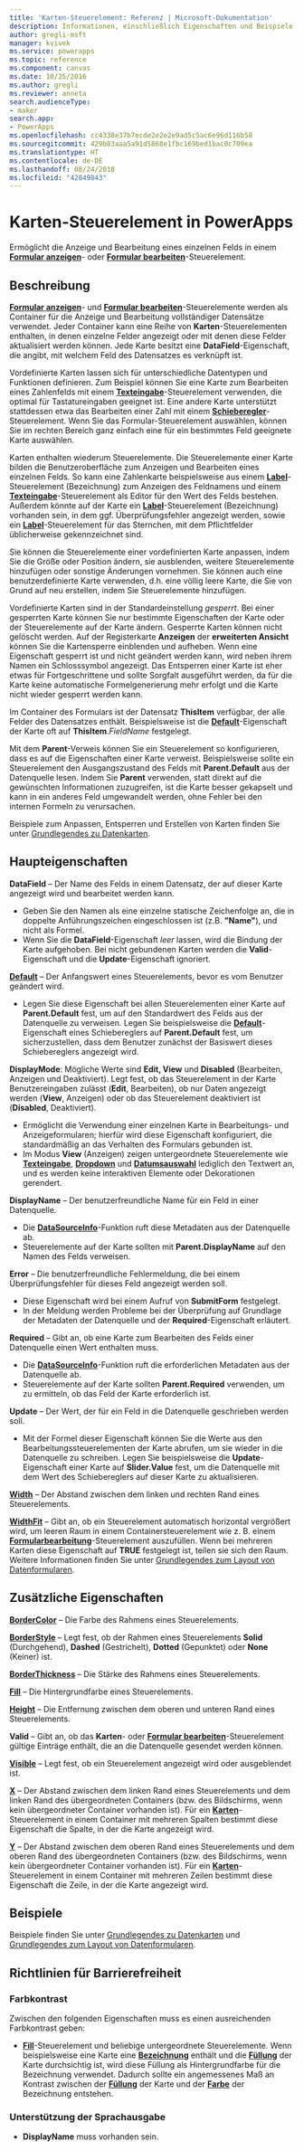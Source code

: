 ```yaml
---
title: 'Karten-Steuerelement: Referenz | Microsoft-Dokumentation'
description: Informationen, einschließlich Eigenschaften und Beispiele, über das Karten-Steuerelement
author: gregli-msft
manager: kvivek
ms.service: powerapps
ms.topic: reference
ms.component: canvas
ms.date: 10/25/2016
ms.author: gregli
ms.reviewer: anneta
search.audienceType:
- maker
search.app:
- PowerApps
ms.openlocfilehash: cc4338e37b7ecde2e2e2e9ad5c5ac6e96d116b58
ms.sourcegitcommit: 429b83aaa5a91d5868e1fbc169bed1bac0c709ea
ms.translationtype: HT
ms.contentlocale: de-DE
ms.lasthandoff: 08/24/2018
ms.locfileid: "42849843"
---
```

# <a name="card-control-in-powerapps"></a>Karten-Steuerelement in PowerApps
Ermöglicht die Anzeige und Bearbeitung eines einzelnen Felds in einem **[Formular anzeigen](control-form-detail.md)**- oder **[Formular bearbeiten](control-form-detail.md)**-Steuerelement.

## <a name="description"></a>Beschreibung
**[Formular anzeigen](control-form-detail.md)**- und **[Formular bearbeiten](control-form-detail.md)**-Steuerelemente werden als Container für die Anzeige und Bearbeitung vollständiger Datensätze verwendet. Jeder Container kann eine Reihe von **Karten**-Steuerelementen enthalten, in denen einzelne Felder angezeigt oder mit denen diese Felder aktualisiert werden können. Jede Karte besitzt eine **DataField**-Eigenschaft, die angibt, mit welchem Feld des Datensatzes es verknüpft ist.  

Vordefinierte Karten lassen sich für unterschiedliche Datentypen und Funktionen definieren.  Zum Beispiel können Sie eine Karte zum Bearbeiten eines Zahlenfelds mit einem **[Texteingabe](control-text-input.md)**-Steuerelement verwenden, die optimal für Tastatureingaben geeignet ist. Eine andere Karte unterstützt stattdessen etwa das Bearbeiten einer Zahl mit einem **[Schieberegler](control-slider.md)**-Steuerelement. Wenn Sie das Formular-Steuerelement auswählen, können Sie im rechten Bereich ganz einfach eine für ein bestimmtes Feld geeignete Karte auswählen.

Karten enthalten wiederum Steuerelemente. Die Steuerelemente einer Karte bilden die Benutzeroberfläche zum Anzeigen und Bearbeiten eines einzelnen Felds. So kann eine Zahlenkarte beispielsweise aus einem **[Label](control-text-box.md)**-Steuerelement (Bezeichnung) zum Anzeigen des Feldnamens und einem **[Texteingabe](control-text-input.md)**-Steuerelement als Editor für den Wert des Felds bestehen. Außerdem könnte auf der Karte ein **[Label](control-text-box.md)**-Steuerelement (Bezeichnung) vorhanden sein, in dem ggf. Überprüfungsfehler angezeigt werden, sowie ein **[Label](control-text-box.md)**-Steuerelement für das Sternchen, mit dem Pflichtfelder üblicherweise gekennzeichnet sind.

Sie können die Steuerelemente einer vordefinierten Karte anpassen, indem Sie die Größe oder Position ändern, sie ausblenden, weitere Steuerelemente hinzufügen oder sonstige Änderungen vornehmen. Sie können auch eine benutzerdefinierte Karte verwenden, d.h. eine völlig leere Karte, die Sie von Grund auf neu erstellen, indem Sie Steuerelemente hinzufügen.

Vordefinierte Karten sind in der Standardeinstellung *gesperrt*. Bei einer gesperrten Karte können Sie nur bestimmte Eigenschaften der Karte oder der Steuerelemente auf der Karte ändern. Gesperrte Karten können nicht gelöscht werden. Auf der Registerkarte **Anzeigen** der **erweiterten Ansicht** können Sie die Kartensperre einblenden und aufheben. Wenn eine Eigenschaft gesperrt ist und nicht geändert werden kann, wird neben ihrem Namen ein Schlosssymbol angezeigt. Das Entsperren einer Karte ist eher etwas für Fortgeschrittene und sollte Sorgfalt ausgeführt werden, da für die Karte keine automatische Formelgenerierung mehr erfolgt und die Karte nicht wieder gesperrt werden kann.

Im Container des Formulars ist der Datensatz **ThisItem** verfügbar, der alle Felder des Datensatzes enthält.  Beispielsweise ist die **[Default](properties-core.md)**-Eigenschaft der Karte oft auf **ThisItem**.*FieldName* festgelegt.

Mit dem **Parent**-Verweis können Sie ein Steuerelement so konfigurieren, dass es auf die Eigenschaften einer Karte verweist.  Beispielsweise sollte ein Steuerelement den Ausgangszustand des Felds mit **Parent.Default** aus der Datenquelle lesen. Indem Sie **Parent** verwenden, statt direkt auf die gewünschten Informationen zuzugreifen, ist die Karte besser gekapselt und kann in ein anderes Feld umgewandelt werden, ohne Fehler bei den internen Formeln zu verursachen.

Beispiele zum Anpassen, Entsperren und Erstellen von Karten finden Sie unter [Grundlegendes zu Datenkarten](../working-with-cards.md).

## <a name="key-properties"></a>Haupteigenschaften
**DataField** – Der Name des Felds in einem Datensatz, der auf dieser Karte angezeigt wird und bearbeitet werden kann.

* Geben Sie den Namen als eine einzelne statische Zeichenfolge an, die in doppelte Anführungszeichen eingeschlossen ist (z.B. **"Name"**), und nicht als Formel.
* Wenn Sie die **DataField**-Eigenschaft *leer* lassen, wird die Bindung der Karte aufgehoben. Bei nicht gebundenen Karten werden die **Valid**-Eigenschaft und die **Update**-Eigenschaft ignoriert.

**[Default](properties-core.md)** – Der Anfangswert eines Steuerelements, bevor es vom Benutzer geändert wird.

* Legen Sie diese Eigenschaft bei allen Steuerelementen einer Karte auf **Parent.Default** fest, um auf den Standardwert des Felds aus der Datenquelle zu verweisen. Legen Sie beispielsweise die **[Default](properties-core.md)**-Eigenschaft eines Schiebereglers auf **Parent.Default** fest, um sicherzustellen, dass dem Benutzer zunächst der Basiswert dieses Schiebereglers angezeigt wird.

**DisplayMode**: Mögliche Werte sind **Edit, View** und **Disabled** (Bearbeiten, Anzeigen und Deaktiviert). Legt fest, ob das Steuerelement in der Karte Benutzereingaben zulässt (**Edit**, Bearbeiten), ob nur Daten angezeigt werden (**View**, Anzeigen) oder ob das Steuerelement deaktiviert ist (**Disabled**, Deaktiviert).  

* Ermöglicht die Verwendung einer einzelnen Karte in Bearbeitungs- und Anzeigeformularen; hierfür wird diese Eigenschaft konfiguriert, die standardmäßig an das Verhalten des Formulars gebunden ist.
* Im Modus **View** (Anzeigen) zeigen untergeordnete Steuerelemente wie **[Texteingabe](control-text-input.md)**, **[Dropdown](control-drop-down.md)** und **[Datumsauswahl](control-date-picker.md)** lediglich den Textwert an, und es werden keine interaktiven Elemente oder Dekorationen gerendert.

**DisplayName** – Der benutzerfreundliche Name für ein Feld in einer Datenquelle.

* Die **[DataSourceInfo](../functions/function-datasourceinfo.md)**-Funktion ruft diese Metadaten aus der Datenquelle ab.
* Steuerelemente auf der Karte sollten mit **Parent.DisplayName** auf den Namen des Felds verweisen.

**Error** – Die benutzerfreundliche Fehlermeldung, die bei einem Überprüfungsfehler für dieses Feld angezeigt werden soll.

* Diese Eigenschaft wird bei einem Aufruf von **SubmitForm** festgelegt.  
* In der Meldung werden Probleme bei der Überprüfung auf Grundlage der Metadaten der Datenquelle und der **Required**-Eigenschaft erläutert.

**Required** – Gibt an, ob eine Karte zum Bearbeiten des Felds einer Datenquelle einen Wert enthalten muss.

* Die **[DataSourceInfo](../functions/function-datasourceinfo.md)**-Funktion ruft die erforderlichen Metadaten aus der Datenquelle ab.
* Steuerelemente auf der Karte sollten **Parent.Required** verwenden, um zu ermitteln, ob das Feld der Karte erforderlich ist.

**Update** – Der Wert, der für ein Feld in die Datenquelle geschrieben werden soll.

* Mit der Formel dieser Eigenschaft können Sie die Werte aus den Bearbeitungssteuerelementen der Karte abrufen, um sie wieder in die Datenquelle zu schreiben. Legen Sie beispielsweise die **Update**-Eigenschaft einer Karte auf **Slider.Value** fest, um die Datenquelle mit dem Wert des Schiebereglers auf dieser Karte zu aktualisieren.

**[Width](properties-size-location.md)** – Der Abstand zwischen dem linken und rechten Rand eines Steuerelements.

**[WidthFit](properties-size-location.md)** – Gibt an, ob ein Steuerelement automatisch horizontal vergrößert wird, um leeren Raum in einem Containersteuerelement wie z. B. einem **[Formularbearbeitung](control-form-detail.md)**-Steuerelement auszufüllen. Wenn bei mehreren Karten diese Eigenschaft auf **TRUE** festgelegt ist, teilen sie sich den Raum. Weitere Informationen finden Sie unter [Grundlegendes zum Layout von Datenformularen](../working-with-form-layout.md).

## <a name="additional-properties"></a>Zusätzliche Eigenschaften
**[BorderColor](properties-color-border.md)** – Die Farbe des Rahmens eines Steuerelements.

**[BorderStyle](properties-color-border.md)** – Legt fest, ob der Rahmen eines Steuerelements **Solid** (Durchgehend), **Dashed** (Gestrichelt), **Dotted** (Gepunktet) oder **None** (Keiner) ist.

**[BorderThickness](properties-color-border.md)** – Die Stärke des Rahmens eines Steuerelements.

**[Fill](properties-color-border.md)** – Die Hintergrundfarbe eines Steuerelements.

**[Height](properties-size-location.md)** – Die Entfernung zwischen dem oberen und unteren Rand eines Steuerelements.

**Valid** – Gibt an, ob das **Karten**- oder **[Formular bearbeiten](control-form-detail.md)**-Steuerelement gültige Einträge enthält, die an die Datenquelle gesendet werden können.

**[Visible](properties-core.md)** – Legt fest, ob ein Steuerelement angezeigt wird oder ausgeblendet ist.

**[X](properties-size-location.md)** – Der Abstand zwischen dem linken Rand eines Steuerelements und dem linken Rand des übergeordneten Containers (bzw. des Bildschirms, wenn kein übergeordneter Container vorhanden ist). Für ein **[Karten](control-card.md)**-Steuerelement in einem Container mit mehreren Spalten bestimmt diese Eigenschaft die Spalte, in der die Karte angezeigt wird.

**[Y](properties-size-location.md)** – Der Abstand zwischen dem oberen Rand eines Steuerelements und dem oberen Rand des übergeordneten Containers (bzw. des Bildschirms, wenn kein übergeordneter Container vorhanden ist). Für ein **[Karten](control-card.md)**-Steuerelement in einem Container mit mehreren Zeilen bestimmt diese Eigenschaft die Zeile, in der die Karte angezeigt wird.

## <a name="examples"></a>Beispiele
Beispiele finden Sie unter [Grundlegendes zu Datenkarten](../working-with-cards.md) und [Grundlegendes zum Layout von Datenformularen](../working-with-form-layout.md).


## <a name="accessibility-guidelines"></a>Richtlinien für Barrierefreiheit
### <a name="color-contrast"></a>Farbkontrast
Zwischen den folgenden Eigenschaften muss es einen ausreichenden Farbkontrast geben:
* **[Fill](properties-color-border.md)**-Steuerelement und beliebige untergeordnete Steuerelemente. Wenn beispielsweise eine Karte eine **[Bezeichnung](control-text-box.md)** enthält und die **[Füllung](properties-color-border.md)** der Karte durchsichtig ist, wird diese Füllung als Hintergrundfarbe für die Bezeichnung verwendet. Dadurch sollte ein angemessenes Maß an Kontrast zwischen der **[Füllung](properties-color-border.md)** der Karte und der **[Farbe](properties-color-border.md)** der Bezeichnung entstehen.

### <a name="screen-reader-support"></a>Unterstützung der Sprachausgabe
* **DisplayName** muss vorhanden sein.
